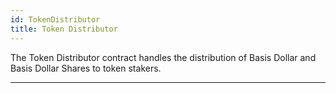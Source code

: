 ```yaml
---
id: TokenDistributor
title: Token Distributor
---
```


The Token Distributor contract handles the distribution of Basis Dollar and Basis Dollar Shares to token stakers.

---